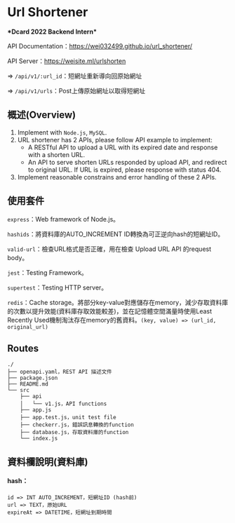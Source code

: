 # Url Shortener
**\*Dcard 2022 Backend Intern\***

API Documentation：https://wei032499.github.io/url_shortener/

API Server：https://weisite.ml/urlshorten

=> `/api/v1/:url_id`：短網址重新導向回原始網址

=> `/api/v1/urls`：Post上傳原始網址以取得短網址

## 概述(Overview)
1. Implement with `Node.js`, `MySQL`.
2. URL shortener has 2 APIs, please follow API example to implement:
    * A RESTful API to upload a URL with its expired date and response with a shorten URL.
    * An API to serve shorten URLs responded by upload API, and redirect to original URL. If URL is expired, please response with status 404.
3. Implement reasonable constrains and error handling of these 2 APIs.

## 使用套件
`express`：Web framework of Node.js。

`hashids`：將資料庫的AUTO_INCREMENT ID轉換為可正逆向hash的短網址ID。

`valid-url`：檢查URL格式是否正確，用在檢查 Upload URL API 的request body。

`jest`：Testing Framework。

`supertest`：Testing HTTP server。

`redis`：Cache storage。將部分key-value對應儲存在memory，減少存取資料庫的次數以提升效能(資料庫存取效能較差)，並在記憶體空間滿量時使用Least Recently Used機制淘汰存在memory的舊資料。`(key, value) => (url_id, original_url)`


## Routes
```
./
├── openapi.yaml，REST API 描述文件
├── package.json
├── README.md
└── src
    ├── api
    │   └── v1.js，API functions
    ├── app.js
    ├── app.test.js，unit test file
    ├── checkerr.js，錯誤訊息轉換的function
    ├── database.js，存取資料庫的function
    └── index.js
```

## 資料欄說明(資料庫)
#### hash：
    id => INT AUTO_INCREMENT，短網址ID (hash前)
    url => TEXT，原始URL
    expireAt => DATETIME，短網址到期時間
